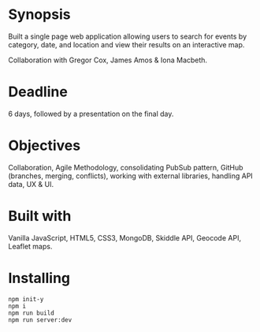 # Synopsis
Built a single page web application allowing users to search for events by category, date, and location and view their results on an interactive map.

Collaboration with Gregor Cox, James Amos & Iona Macbeth.

# Deadline
6 days, followed by a presentation on the final day. 

# Objectives
Collaboration, Agile Methodology, consolidating PubSub pattern, GitHub (branches, merging, conflicts), working with external libraries, handling API data, UX & UI.

# Built with
Vanilla JavaScript, HTML5, CSS3, MongoDB, Skiddle API, Geocode API, Leaflet maps. 

# Installing
```
npm init-y
npm i
npm run build
npm run server:dev
```
